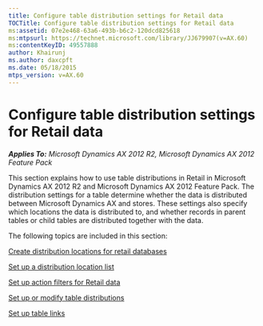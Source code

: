 ```yaml
---
title: Configure table distribution settings for Retail data
TOCTitle: Configure table distribution settings for Retail data
ms:assetid: 07e2e468-63a6-493b-b6c2-120dcd825618
ms:mtpsurl: https://technet.microsoft.com/library/JJ679907(v=AX.60)
ms:contentKeyID: 49557888
author: Khairunj
ms.author: daxcpft
ms.date: 05/18/2015
mtps_version: v=AX.60
---
```


# Configure table distribution settings for Retail data 


_**Applies To:** Microsoft Dynamics AX 2012 R2, Microsoft Dynamics AX 2012 Feature Pack_

This section explains how to use table distributions in Retail in Microsoft Dynamics AX 2012 R2 and Microsoft Dynamics AX 2012 Feature Pack. The distribution settings for a table determine whether the data is distributed between Microsoft Dynamics AX and stores. These settings also specify which locations the data is distributed to, and whether records in parent tables or child tables are distributed together with the data.

The following topics are included in this section:

[Create distribution locations for retail databases](create-distribution-locations-for-retail-databases.md)

[Set up a distribution location list](set-up-a-distribution-location-list.md)

[Set up action filters for Retail data](set-up-action-filters-for-retail-data.md)

[Set up or modify table distributions](set-up-or-modify-table-distributions.md)

[Set up table links](set-up-table-links.md)

  


